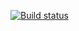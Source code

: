 [![Build status](https://ci.appveyor.com/api/projects/status/gwx47ll0rorrcic6?svg=true)](https://ci.appveyor.com/project/MattOlenik/winston)